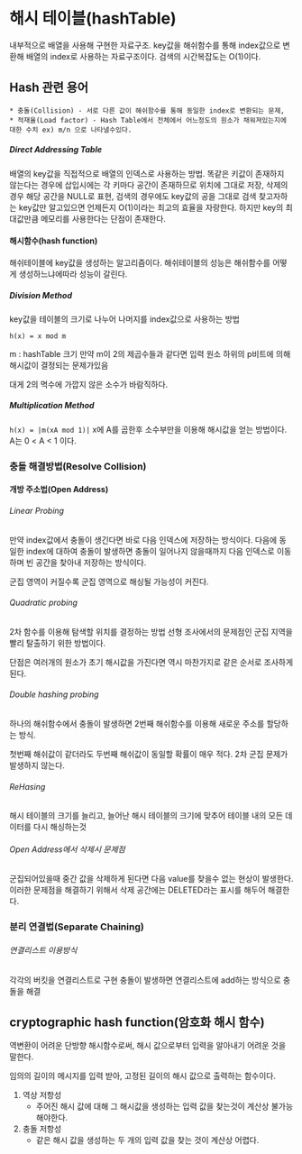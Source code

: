 # 해시 테이블(hashTable)
내부적으로 배열을 사용해 구현한 자료구조.
key값을 해쉬함수를 통해 index값으로 변환해 배열의 index로 사용하는 자료구조이다.
검색의 시간복잡도는 O(1)이다.

## Hash 관련 용어
    * 충돌(Collision) - 서로 다른 값이 해쉬함수를 통해 동일한 index로 변환되는 문제,
    * 적재율(Load factor) - Hash Table에서 전체에서 어느정도의 원소가 채워져있는지에 대한 수치 ex) m/n 으로 나타낼수있다.
    
##### Direct Addressing Table
배열의 key값을 직접적으로 배열의 인덱스로 사용하는 방법.
똑같은 키값이 존재하지 않는다는 경우에 삽입시에는 각 키마다 공간이 존재하므로 위치에 그대로 저장,
삭제의 경우 해당 공간을 NULL로 표현, 검색의 경우에도 key값의 공을 그대로 검색
찾고자하는 key값만 알고있으면 언제든지 O(1)이라는 최고의 효율을 자랑한다.
하지만 key의 최대값만큼 메모리를 사용한다는 단점이 존재한다.

    
#### 해시함수(hash function)
해쉬테이블에 key값을 생성하는 알고리즘이다.
해쉬테이블의 성능은 해쉬함수를 어떻게 생성하느냐에따라 성능이 갈린다.

##### Division Method
key값을 테이블의 크기로 나누어 나머지를 index값으로 사용하는 방법

```h(x) = x mod m```

m : hashTable 크기
만약 m이 2의 제곱수들과 같다면 입력 원소 하위의 p비트에 의해 해시값이 결정되는 문제가있음

대게 2의 멱수에 가깝지 않은 소수가 바람직하다.

##### Multiplication Method
```h(x) = |m(xA mod 1)|```
x에 A를 곱한후 소수부만을 이용해 해시값을 얻는 방법이다.
A는 0 < A < 1 이다.

### 충돌 해결방법(Resolve Collision)

#### 개방 주소법(Open Address)

###### Linear Probing
만약 index값에서 충돌이 생긴다면 바로 다음 인덱스에 저장하는 방식이다.
다음에 동일한 index에 대하여 충돌이 발생하면 충돌이 일어나지 않을때까지 다음 인덱스로 이동하며 빈 공간을 찾아내 저장하는 방식이다.

군집 영역이 커질수록 군집 영역으로 해싱될 가능성이 커진다.

###### Quadratic probing
2차 함수를 이용해 탐색할 위치를 결정하는 방법
선형 조사에서의 문제점인 군집 지역을 빨리 탈출하기 위한 방법이다.

단점은 여러개의 원소가 초기 해시값을 가진다면 역시 마찬가지로 같은 순서로 조사하게된다.

###### Double hashing probing
하나의 해쉬함수에서 충돌이 발생하면 2번째 해쉬함수를 이용해 새로운 주소를 할당하는 방식.
 
첫번째 해쉬값이 같더라도 두번째 해쉬값이 동일할 확률이 매우 적다.
2차 군집 문제가 발생하지 않는다.
 
###### ReHasing
해시 테이블의 크기를 늘리고, 늘어난 해시 테이블의 크기에 맞추어 테이블 내의 모든 데이터를 다시 해싱하는것

###### Open Address에서 삭제시 문제점
군집되어있을때 중간 값을 삭제하게 된다면 다음 value를 찾을수 없는 현상이 발생한다.
이러한 문제점을 해결하기 위해서 삭제 공간에는 DELETED라는 표시를 해두어 해결한다.

### 분리 연결법(Separate Chaining)

###### 연결리스트 이용방식
각각의 버킷을 연결리스트로 구현 충돌이 발생하면 연결리스트에 add하는 방식으로 충돌을 해결

## cryptographic hash function(암호화 해시 함수)
역변환이 어려운 단방향 해시함수로써, 해시 값으로부터 입력을 알아내기 어려운 것을 말한다.

임의의 길이의 메시지를 입력 받아, 고정된 길이의 해시 값으로 출력하는 함수이다.

1. 역상 저항성
    - 주어진 해시 값에 대해 그 해시값을 생성하는 입력 값을 찾는것이 계산상 불가능해야한다.
2. 충돌 저항성
    - 같은 해시 값을 생성하는 두 개의 입력 값을 찾는 것이 계산상 어렵다.
    